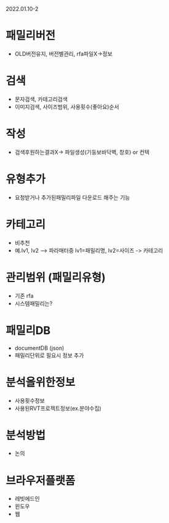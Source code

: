2022.01.10-2

# 패밀리버전
- OLD버전유지, 버전별관리, rfa파일X->정보

# 검색
- 문자검색, 카테고리검색
- 이미지검색, 사이즈범위, 사용횟수(좋아요)순서

# 작성
- 검색후원하는결과X-> 파일생성(기둥보바닥벽, 창호) or 컨텍

# 유형추가
- 요청받거나 추가된패밀리파일 다운로드 해주는 기능

# 카테고리
- 비추천
- 예.lv1, lv2
--> 파라매터중 lv1=패밀리명, lv2=사이즈 -> 카테고리

# 관리범위 (패밀리유형)
- 기존 rfa
- 시스템패밀리는?

# 패밀리DB
- documentDB (json)
- 패밀리단위로 필요시 정보 추가

# 분석을위한정보
- 사용횟수정보
- 사용된RVT프로젝트정보(ex.분야수집)

# 분석방법
- 논의

# 브라우저플랫폼
- 레빗에드인
- 윈도우
- 웹
